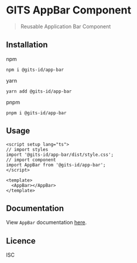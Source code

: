 # GITS AppBar Component

> Reusable Application Bar Component

## Installation

npm

```
npm i @gits-id/app-bar
```

yarn

```
yarn add @gits-id/app-bar
```

pnpm

```
pnpm i @gits-id/app-bar
```

## Usage

```vue
<script setup lang="ts">
// import styles
import '@gits-id/app-bar/dist/style.css';
// import component
import AppBar from '@gits-id/app-bar';
</script>

<template>
  <AppBar></AppBar>
</template>
```

## Documentation

View `AppBar` documentation [here](https://gits-ui.web.app/?path=/story/components-app-bar--default).

## Licence

ISC
